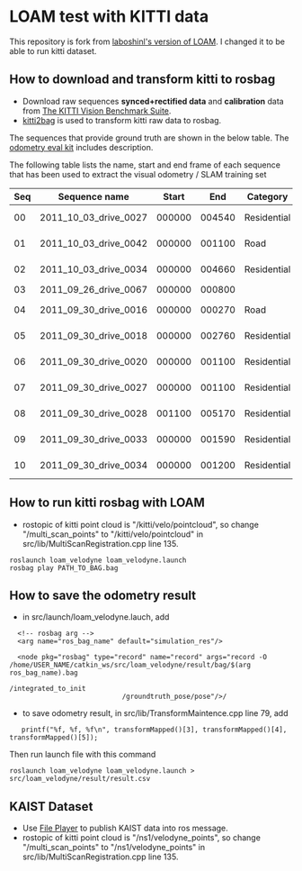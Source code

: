 # LOAM test with KITTI data

This repository is fork from [laboshinl's version of LOAM](https://github.com/laboshinl/loam_velodyne). I changed it to be able to run kitti dataset.

## How to download and transform kitti to rosbag
- Download raw sequences **synced+rectified data** and **calibration** data from [The KITTI Vision Benchmark Suite](http://www.cvlibs.net/datasets/kitti/raw_data.php).
- [kitti2bag](https://github.com/tomas789/kitti2bag) is used to transform kitti raw data to rosbag.

The sequences that provide ground truth are shown in the below table. The [odometry eval kit](http://kitti.is.tue.mpg.de/kitti/devkit_odometry.zip) includes description.

The following table lists the name, start and end frame of each sequence that
has been used to extract the visual odometry / SLAM training set

| Seq |Sequence name |Start | End | Category | Size |
| --- | --- | --- | --- | --- | --- |
| 00 | 2011_10_03_drive_0027 | 000000 | 004540 | Residential | 17.6 GB |
| 01 | 2011_10_03_drive_0042 | 000000 | 001100 | Road | 4.5 GB |
| 02 | 2011_10_03_drive_0034 | 000000 | 004660 | Residential | 18.0 GB |
| 03 | 2011_09_26_drive_0067 | 000000 | 000800 | 
| 04 | 2011_09_30_drive_0016 | 000000 | 000270 | Road | 1.1 GB |
| 05 | 2011_09_30_drive_0018 | 000000 | 002760 | Residential | 10.7 GB |
| 06 | 2011_09_30_drive_0020 | 000000 | 001100 | Residential | 4.3 GB |
| 07 | 2011_09_30_drive_0027 | 000000 | 001100 | Residential | 4.3 GB |
| 08 | 2011_09_30_drive_0028 | 001100 | 005170 | Residential | 20.0 GB |
| 09 | 2011_09_30_drive_0033 | 000000 | 001590 | Residential | 6.2 GB |
| 10 | 2011_09_30_drive_0034 | 000000 | 001200 | Residential | 4.8 GB |

## How to run kitti rosbag with LOAM
- rostopic of kitti point cloud is "/kitti/velo/pointcloud", so change "/multi_scan_points" to "/kitti/velo/pointcloud" in src/lib/MultiScanRegistration.cpp line 135.
```
roslaunch loam_velodyne loam_velodyne.launch
rosbag play PATH_TO_BAG.bag 
```

## How to save the odometry result
- in src/launch/loam_velodyne.lauch, add 
```
  <!-- rosbag arg -->
  <arg name="ros_bag_name" default="simulation_res"/>
```
```
  <node pkg="rosbag" type="record" name="record" args="record -O /home/USER_NAME/catkin_ws/src/loam_velodyne/result/bag/$(arg ros_bag_name).bag
                                                	/integrated_to_init
							/groundtruth_pose/pose"/>/
```
- to save odometry result, in src/lib/TransformMaintence.cpp line 79, add
```
   printf("%f, %f, %f\n", transformMapped()[3], transformMapped()[4], transformMapped()[5]);
```
Then run launch file with this command
```
roslaunch loam_velodyne loam_velodyne.launch > src/loam_velodyne/result/result.csv
```



## KAIST Dataset
- Use [File Player](https://github.com/irapkaist/file_player) to publish KAIST data into ros message.
- rostopic of kitti point cloud is "/ns1/velodyne_points", so change "/multi_scan_points" to "/ns1/velodyne_points" in src/lib/MultiScanRegistration.cpp line 135.


